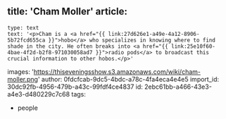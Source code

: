 title: 'Cham Moller'
article:
  -
    type: text
    text: '<p>Cham is a <a href="{{ link:27d626e1-a49e-4a12-8906-5b72fcd655ca }}">hobo</a> who specializes in knowing where to find shade in the city. He often breaks into <a href="{{ link:25e10f60-4bae-4f2d-b2f8-971030058ad7 }}">radio pods</a> to broadcast this crucial information to other hobos.</p>'
images: 'https://thiseveningsshow.s3.amazonaws.com/wiki/cham-moller.png'
author: 0fdcfcab-9dc5-4bdc-a78c-4fa4eca4e4e5
import_id: 30dc92fb-4956-479b-a43c-99fdf4ce4837
id: 2ebc61bb-a466-43e3-a4e3-d480229c7c68
tags:
  - people

